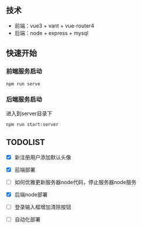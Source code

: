 ## 技术
- 前端：vue3 + vant + vue-router4
- 后端：node + express + mysql

## 快速开始
### 前端服务启动
```
npm run serve
```
### 后端服务启动
进入到server目录下

```
npm run start:server
```
## TODOLIST
- [x] 新注册用户添加默认头像
- [x] 前端部署
- [ ] 如何优雅更新服务器node代码，停止服务器node服务
- [x] 后端node部署
- [ ] 登录输入框增加清除按钮
- [ ] 自动化部署



